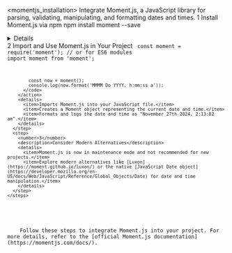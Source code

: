 <momentjs_installation>
  <instructions>
    <title>Installing Moment.js in Your Project</title>
    <description>Integrate Moment.js, a JavaScript library for parsing, validating, manipulating, and formatting dates and times.</description>
    <steps>
      <step>
        <number>1</number>
        <description>Install Moment.js via npm</description>
        <action>
          <command>npm install moment --save</command>
        </action>
        <details>
          <item>Installs Moment.js and adds it to your project's dependencies.</item>
        </details>
      </step>
      <step>
        <number>2</number>
        <description>Import and Use Moment.js in Your Project</description>
        <action>
          <code>
            const moment = require('moment');
            // or for ES6 modules
            import moment from 'moment';

            const now = moment();
            console.log(now.format('MMMM Do YYYY, h:mm:ss a'));
          </code>
        </action>
        <details>
          <item>Imports Moment.js into your JavaScript file.</item>
          <item>Creates a Moment object representing the current date and time.</item>
          <item>Formats and logs the date and time as "November 27th 2024, 2:13:02 am".</item>
        </details>
      </step>
      <step>
        <number>3</number>
        <description>Consider Modern Alternatives</description>
        <details>
          <item>Moment.js is now in maintenance mode and not recommended for new projects.</item>
          <item>Explore modern alternatives like [Luxon](https://moment.github.io/luxon/) or the native [JavaScript Date object](https://developer.mozilla.org/en-US/docs/Web/JavaScript/Reference/Global_Objects/Date) for date and time manipulation.</item>
        </details>
      </step>
    </steps>
  </instructions>

  <execution>
    <prompt>Follow these steps to integrate Moment.js into your project. For more details, refer to the [official Moment.js documentation](https://momentjs.com/docs/).</prompt>
  </execution>
</momentjs_installation>
